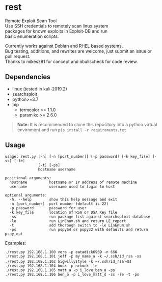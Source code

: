 # rest
Remote Exploit Scan Tool <br /> 
Use SSH credentials to remotely scan linux system <br />
packages for known exploits in Exploit-DB and run <br />
basic enumeration scripts. <br />

Currently works against Debian and RHEL based systems. <br />
Bug testing, additions, and rewrites are welcome, just submit an issue or pull request. <br />
Thanks to mikesz81 for concept and nbulischeck for code review. <br />

## Dependencies

* linux (tested in kali-2019.2)
* searchsploit
* python>=3.7
* pip
    * termcolor >= 1.1.0
    * paramiko >= 2.6.0

> **Note:**
> It is recommended to clone this repository into a python virtual <br /> 
> envirnment and run `pip install -r requirements.txt`

## Usage

```
usage: rest.py [-h] [-n [port_number]] [-p password] [-k key_file] [-ss] [-le]
               [-t] [-ps]
               hostname username

positional arguments:
  hostname          hostname or IP address of remote machine
  username          username used to login to host

optional arguments:
  -h, --help        show this help message and exit
  -n [port_number]  port number (default is 22)
  -p password       password for user
  -k key_file       location of RSA or DSA Key file
  -ss               run package list against searchsploit database
  -le               run LinEnum.sh and return LE_report
  -t                add thorough switch to -le LinEnum.sh
  -ps               run pspy64 or pspy32 with defaults and return pspy_out
```

Examples:

`./rest.py 192.168.1.100 vera -p eatadick6969 -n 666` <br />
`./rest.py 192.168.1.101 jeff -p my_name_a -k ~/.ssh/id_rsa -ss` <br />
`./rest.py 192.168.1.102 bigwillystyle -k ~/.ssh/id_rsa` -ss <br />
`./rest.py 192.168.1.104 buck -p nchuck -le` <br />
`./rest.py 192.168.1.105 matt_a -p i_love_ben_a -ps` <br />
`./rest.py 192.168.1.106 ben_a -p i_love_matt_d -ss -le -t -ps`
